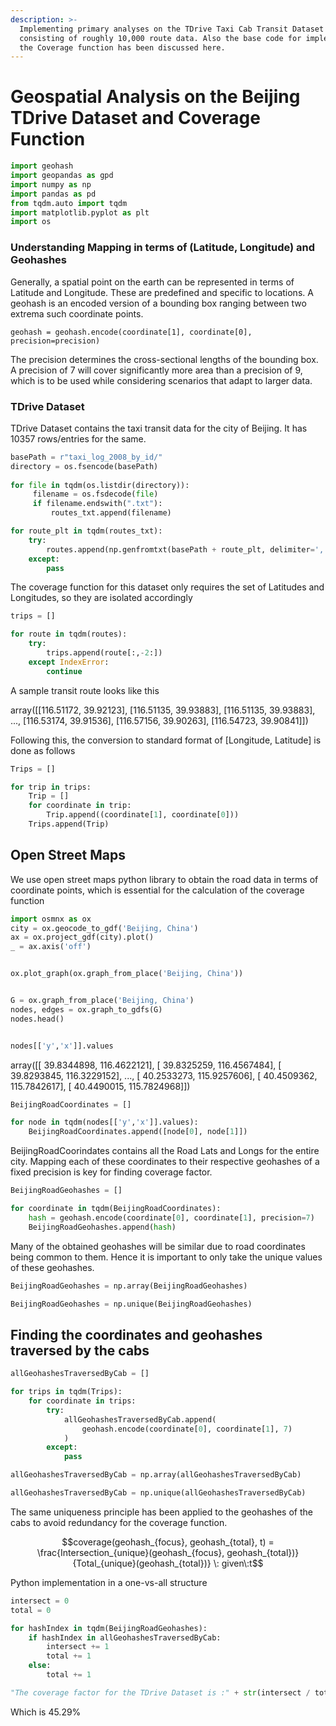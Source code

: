 ```yaml
---
description: >-
  Implementing primary analyses on the TDrive Taxi Cab Transit Dataset
  consisting of roughly 10,000 route data. Also the base code for implementing
  the Coverage function has been discussed here.
---
```


# Geospatial Analysis on the Beijing TDrive Dataset and Coverage Function

```python
import geohash
import geopandas as gpd
import numpy as np
import pandas as pd
from tqdm.auto import tqdm
import matplotlib.pyplot as plt
import os
```

### Understanding Mapping in terms of (Latitude, Longitude) and Geohashes

Generally, a spatial point on the earth can be represented in terms of Latitude and Longitude. These are predefined and specific to locations. A geohash is an encoded version of a bounding box ranging between two extrema such coordinate points.

`geohash = geohash.encode(coordinate[1], coordinate[0], precision=precision)`

The precision determines the cross-sectional lengths of the bounding box. A precision of 7 will cover significantly more area than a precision of 9, which is to be used while considering scenarios that adapt to larger data.

### TDrive Dataset

TDrive Dataset contains the taxi transit data for the city of Beijing. It has 10357 rows/entries for the same.

```python
basePath = r"taxi_log_2008_by_id/"
directory = os.fsencode(basePath)
    
for file in tqdm(os.listdir(directory)):
     filename = os.fsdecode(file)
     if filename.endswith(".txt"): 
         routes_txt.append(filename)

for route_plt in tqdm(routes_txt):
    try:
        routes.append(np.genfromtxt(basePath + route_plt, delimiter=',', skip_header=0))
    except:
        pass
```

The coverage function for this dataset only requires the set of Latitudes and Longitudes, so they are isolated accordingly

```python
trips = []

for route in tqdm(routes):
    try:
        trips.append(route[:,-2:])
    except IndexError:
        continue
```

A sample transit route looks like this

array(\[\[116.51172, 39.92123], \[116.51135, 39.93883], \[116.51135, 39.93883], ..., \[116.53174, 39.91536], \[116.57156, 39.90263], \[116.54723, 39.90841]])

Following this, the conversion to standard format of \[Longitude, Latitude] is done as follows

```python
Trips = []

for trip in trips:
    Trip = []
    for coordinate in trip:
        Trip.append((coordinate[1], coordinate[0]))
    Trips.append(Trip)
```

## Open Street Maps

We use open street maps python library to obtain the road data in terms of coordinate points, which is essential for the calculation of the coverage function

```python
import osmnx as ox
city = ox.geocode_to_gdf('Beijing, China')
ax = ox.project_gdf(city).plot()
_ = ax.axis('off')
```

<figure><img src="../.gitbook/assets/image (7).png" alt=""><figcaption></figcaption></figure>

```python
ox.plot_graph(ox.graph_from_place('Beijing, China'))
```

<figure><img src="../.gitbook/assets/image (4) (1).png" alt=""><figcaption></figcaption></figure>

```python
G = ox.graph_from_place('Beijing, China')
nodes, edges = ox.graph_to_gdfs(G)
nodes.head()
```

<figure><img src="../.gitbook/assets/image (6).png" alt=""><figcaption></figcaption></figure>

```python
nodes[['y','x']].values
```

array(\[\[ 39.8344898, 116.4622121], \[ 39.8325259, 116.4567484], \[ 39.8293845, 116.3229152], ..., \[ 40.2533273, 115.9257606], \[ 40.4509362, 115.7842617], \[ 40.4490015, 115.7824968]])

```python
BeijingRoadCoordinates = []

for node in tqdm(nodes[['y','x']].values):
    BeijingRoadCoordinates.append([node[0], node[1]])   
```

BeijingRoadCoorindates contains all the Road Lats and Longs for the entire city. Mapping each of these coordinates to their respective geohashes of a fixed precision is key for finding coverage factor.

```python
BeijingRoadGeohashes = []

for coordinate in tqdm(BeijingRoadCoordinates):
    hash = geohash.encode(coordinate[0], coordinate[1], precision=7)
    BeijingRoadGeohashes.append(hash)
```

Many of the obtained geohashes will be similar due to road coordinates being common to them. Hence it is important to only take the unique values of these geohashes.

```python
BeijingRoadGeohashes = np.array(BeijingRoadGeohashes)
```

```python
BeijingRoadGeohashes = np.unique(BeijingRoadGeohashes)
```

## Finding the coordinates and geohashes traversed by the cabs

```python
allGeohashesTraversedByCab = []

for trips in tqdm(Trips):
    for coordinate in trips:
        try:
            allGeohashesTraversedByCab.append(
                geohash.encode(coordinate[0], coordinate[1], 7)
            )
        except:
            pass
```

```python
allGeohashesTraversedByCab = np.array(allGeohashesTraversedByCab)
```

```python
allGeohashesTraversedByCab = np.unique(allGeohashesTraversedByCab)
```

The same uniqueness principle has been applied to the geohashes of the cabs to avoid redundancy for the coverage function.

$$coverage(geohash_{focus}, geohash_{total}, t) = \frac{Intersection_{unique}(geohash_{focus}, geohash_{total})}{Total_{unique}(geohash_{total})} \: given\:t$$

Python implementation in a one-vs-all structure

```python
intersect = 0
total = 0

for hashIndex in tqdm(BeijingRoadGeohashes):
    if hashIndex in allGeohashesTraversedByCab:
        intersect += 1
        total += 1
    else:
        total += 1
```

```python
"The coverage factor for the TDrive Dataset is :" + str(intersect / total)
```

Which is 45.29%
